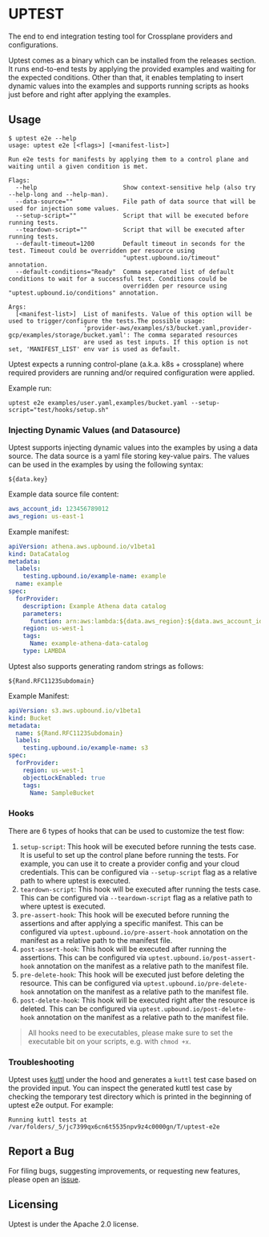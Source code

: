 # UPTEST

The end to end integration testing tool for Crossplane providers and configurations.

Uptest comes as a binary which can be installed from the releases section. It runs end-to-end tests
by applying the provided examples and waiting for the expected conditions. Other than that, it enables templating to
insert dynamic values into the examples and supports running scripts as hooks just before and right after applying
the examples.

## Usage

```shell
$ uptest e2e --help
usage: uptest e2e [<flags>] [<manifest-list>]

Run e2e tests for manifests by applying them to a control plane and waiting until a given condition is met.

Flags:
  --help                        Show context-sensitive help (also try --help-long and --help-man).
  --data-source=""              File path of data source that will be used for injection some values.
  --setup-script=""             Script that will be executed before running tests.
  --teardown-script=""          Script that will be executed after running tests.
  --default-timeout=1200        Default timeout in seconds for the test. Timeout could be overridden per resource using
                                "uptest.upbound.io/timeout" annotation.
  --default-conditions="Ready"  Comma seperated list of default conditions to wait for a successful test. Conditions could be
                                overridden per resource using "uptest.upbound.io/conditions" annotation.

Args:
  [<manifest-list>]  List of manifests. Value of this option will be used to trigger/configure the tests.The possible usage:
                     'provider-aws/examples/s3/bucket.yaml,provider-gcp/examples/storage/bucket.yaml': The comma separated resources
                     are used as test inputs. If this option is not set, 'MANIFEST_LIST' env var is used as default.
```

Uptest expects a running control-plane (a.k.a. k8s + crossplane) where required providers are running and/or required
configuration were applied.

Example run: 

```shell
uptest e2e examples/user.yaml,examples/bucket.yaml --setup-script="test/hooks/setup.sh"
```

### Injecting Dynamic Values (and Datasource)

Uptest supports injecting dynamic values into the examples by using a data source. The data source is a yaml file
storing key-value pairs. The values can be used in the examples by using the following syntax:

```
${data.key}
```

Example data source file content:

```yaml
aws_account_id: 123456789012
aws_region: us-east-1
```

Example manifest:

```yaml
apiVersion: athena.aws.upbound.io/v1beta1
kind: DataCatalog
metadata:
  labels:
    testing.upbound.io/example-name: example
  name: example
spec:
  forProvider:
    description: Example Athena data catalog
    parameters:
      function: arn:aws:lambda:${data.aws_region}:${data.aws_account_id}:function:upbound-example-function
    region: us-west-1
    tags:
      Name: example-athena-data-catalog
    type: LAMBDA
```

Uptest also supports generating random strings as follows:

```
${Rand.RFC1123Subdomain}
```

Example Manifest:

```yaml
apiVersion: s3.aws.upbound.io/v1beta1
kind: Bucket
metadata:
  name: ${Rand.RFC1123Subdomain}
  labels:
    testing.upbound.io/example-name: s3
spec:
  forProvider:
    region: us-west-1
    objectLockEnabled: true
    tags:
      Name: SampleBucket
```

### Hooks

There are 6 types of hooks that can be used to customize the test flow:

1. `setup-script`: This hook will be executed before running the tests case. It is useful to set up the control plane
   before running the tests. For example, you can use it to create a provider config and your cloud credentials. This
   can be configured via `--setup-script` flag as a relative path to where uptest is executed.
2. `teardown-script`: This hook will be executed after running the tests case. This can be configured via
   `--teardown-script` flag as a relative path to where uptest is executed.
3. `pre-assert-hook`: This hook will be executed before running the assertions and after applying a specific manifest.
    This can be configured via `uptest.upbound.io/pre-assert-hook` annotation on the manifest as a relative path to the
    manifest file.
4. `post-assert-hook`: This hook will be executed after running the assertions. This can be configured via 
    `uptest.upbound.io/post-assert-hook` annotation on the manifest as a relative path to the manifest file.
5. `pre-delete-hook`: This hook will be executed just before deleting the resource. This can be configured via 
    `uptest.upbound.io/pre-delete-hook` annotation on the manifest as a relative path to the manifest file.
6. `post-delete-hook`: This hook will be executed right after the resource is deleted. This can be configured via
   `uptest.upbound.io/post-delete-hook` annotation on the manifest as a relative path to the manifest file.

> All hooks need to be executables, please make sure to set the executable bit on your scripts, e.g. with `chmod +x`.

### Troubleshooting

Uptest uses [kuttl](https://kuttl.dev/) under the hood and generates a `kuttl` test case based on the provided input.
You can inspect the generated kuttl test case by checking the temporary test directory which is printed in the beginning
of uptest e2e output. For example:

```shell
Running kuttl tests at /var/folders/_5/jc7399qx6cn6t5535npv9z4c0000gn/T/uptest-e2e
```

## Report a Bug

For filing bugs, suggesting improvements, or requesting new features, please
open an [issue](https://github.com/crossplane/uptest/issues).

## Licensing

Uptest is under the Apache 2.0 license.
